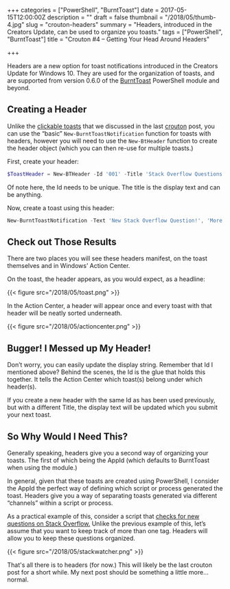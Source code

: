 +++
categories = ["PowerShell", "BurntToast"]
date = 2017-05-15T12:00:00Z
description = ""
draft = false
thumbnail = "/2018/05/thumb-4.jpg"
slug = "crouton-headers"
summary = "Headers, introduced in the Creators Update, can be used to organize you toasts."
tags = ["PowerShell", "BurntToast"]
title = "Crouton #4 – Getting Your Head Around Headers"

+++


Headers are a new option for toast notifications introduced in the Creators Update for Windows 10. They are used for the organization of toasts, and are supported from version 0.6.0 of the [BurntToast](https://www.powershellgallery.com/packages/BurntToast) PowerShell module and beyond.

## **Creating a Header**

Unlike the [clickable toasts](https://king.geek.nz/2017/05/08/crouton-clickable/) that we discussed in the last [crouton](https://king.geek.nz/tags/index.html#crouton) post, you can use the “basic” `New-BurntToastNotification` function for toasts with headers, however you will need to use the `New-BtHeader` function to create the header object (which you can then re-use for multiple toasts.)

First, create your header:

```powershell
$ToastHeader = New-BTHeader -Id '001' -Title 'Stack Overflow Questions'

```

Of note here, the Id needs to be unique. The title is the display text and can be anything.

Now, create a toast using this header:

```powershell
New-BurntToastNotification -Text 'New Stack Overflow Question!', 'More details!' -Header $ToastHeader

```

## **Check out Those Results**

There are two places you will see these headers manifest, on the toast themselves and in Windows’ Action Center.

On the toast, the header appears, as you would expect, as a headline:

{{< figure src="/2018/05/toast.png" >}}

In the Action Center, a header will appear once and every toast with that header will be neatly sorted underneath.

{{< figure src="/2018/05/actioncenter.png" >}}

## **Bugger! I Messed up My Header!**

Don’t worry, you can easily update the display string. Remember that Id I mentioned above? Behind the scenes, the Id is the glue that holds this together. It tells the Action Center which toast(s) belong under which header(s).

If you create a new header with the same Id as has been used previously, but with a different Title, the display text will be updated which you submit your next toast.

## **So Why Would I Need This?**

Generally speaking, headers give you a second way of organizing your toasts. The first of which being the AppId (which defaults to BurntToast when using the module.)

In general, given that these toasts are created using PowerShell, I consider the AppId the perfect way of defining which script or process generated the toast. Headers give you a way of separating toasts generated via different “channels” within a script or process.

As a practical example of this, consider a script that [checks for new questions on Stack Overflow.](https://king.geek.nz/2017/03/20/crouton-stackwatch/) Unlike the previous example of this, let’s assume that you want to keep track of more than one tag. Headers will allow you to keep these questions organized.

{{< figure src="/2018/05/stackwatcher.png" >}}

That's all there is to headers (for now.) This will likely be the last crouton post for a short while. My next post should be something a little more... normal.

